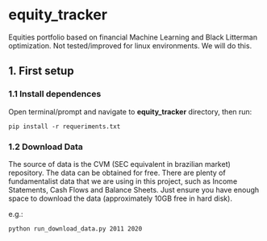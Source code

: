 # equity_tracker

Equities portfolio based on financial Machine Learning and Black Litterman optimization.
Not tested/improved for linux environments. We will do this.

## 1. First setup

### 1.1 Install dependences

Open terminal/prompt and navigate to **equity_tracker** directory, then run:

`
pip install -r requeriments.txt
`

### 1.2 Download Data

The source of data is the CVM (SEC equivalent in brazilian market) repository. The data can be obtained for free.
There are plenty of fundamentalist data that we are using in this project, such as Income Statements, Cash Flows and Balance Sheets.
Just ensure you have enough space to download the data (approximately 10GB free in hard disk).

e.g.:

`
python run_download_data.py 2011 2020
`

